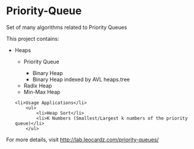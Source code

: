Priority-Queue
==============

Set of many algorithms related to Priority Queues


This project contains:
<ul>
	<li>Heaps</li>
		<ul>
			<li>Priority Queue</li>
					<ul>
						<li>Binary Heap</li>
						<li>Binary Heap indexed by AVL heaps.tree</li>
					</ul>
			<li>Radix Heap</li>
			<li>Min-Max Heap</li>
		</ul>

	<li>Usage Applications</li>
		<ul>
			<li>Heap Sort</li>
			<li>K Numbers (Smallest/Largest k numbers of the priority queue)</li>
		</ul>

</ul>



For more details, visit http://lab.leocardz.com/priority-queues/
